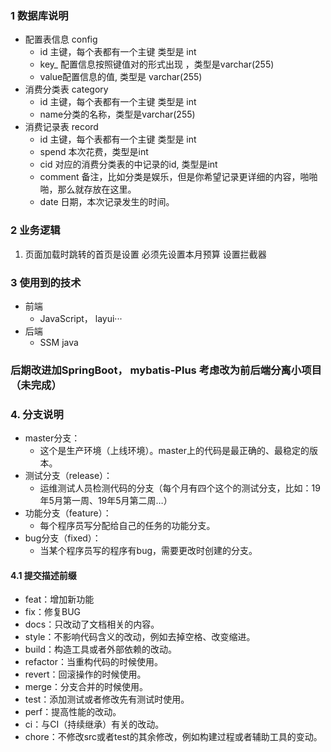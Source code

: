 ### 1 数据库说明
- 配置表信息 config
  - id 主键，每个表都有一个主键 类型是 int
  - key_ 配置信息按照键值对的形式出现 ，类型是varchar(255)
  - value配置信息的值, 类型是 varchar(255)
- 消费分类表 category
  - id 主键，每个表都有一个主键 类型是 int
  - name分类的名称，类型是varchar(255)
- 消费记录表 record
  - id 主键，每个表都有一个主键 类型是 int
  - spend 本次花费，类型是int
  - cid 对应的消费分类表的中记录的id, 类型是int
  - comment 备注，比如分类是娱乐，但是你希望记录更详细的内容，啪啪啪，那么就存放在这里。
  - date 日期，本次记录发生的时间。
### 2 业务逻辑
1. 页面加载时跳转的首页是设置
    必须先设置本月预算 设置拦截器
### 3 使用到的技术
- 前端
  - JavaScript， layui···
- 后端
  - SSM java
### 后期改进加SpringBoot， mybatis-Plus 考虑改为前后端分离小项目（未完成）

### 4. 分支说明
- master分支：
  - 这个是生产环境（上线环境）。master上的代码是最正确的、最稳定的版本。
- 测试分支（release）：
  - 运维测试人员检测代码的分支（每个月有四个这个的测试分支，比如：19年5月第一周、19年5月第二周…）
- 功能分支（feature）：
  - 每个程序员写分配给自己的任务的功能分支。
- bug分支（fixed）：
  - 当某个程序员写的程序有bug，需要更改时创建的分支。
#### 4.1 提交描述前缀
- feat：增加新功能
- fix：修复BUG
- docs：只改动了文档相关的内容。
-  style：不影响代码含义的改动，例如去掉空格、改变缩进。
-  build：构造工具或者外部依赖的改动。
-  refactor：当重构代码的时候使用。
-  revert：回滚操作的时候使用。
-  merge：分支合并的时候使用。
- test：添加测试或者修改先有测试时使用。
- perf：提高性能的改动。
- ci：与CI（持续继承）有关的改动。
- chore：不修改src或者test的其余修改，例如构建过程或者辅助工具的变动。


